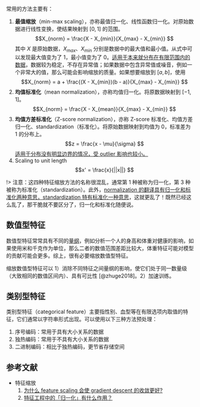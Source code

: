 常用的方法主要有：

1. **最值缩放**（min-max scaling），亦称最值归一化、线性函数归一化。对原始数据进行线性变换，使结果映射到 $[0, 1]$ 的范围。
$$X_{norm} = \frac{X - X_{min}}{X_{max} - X_{min}}
$$
其中 $X$ 是原始数据，$X_{max}$、$X_{min}$ 分别是数据中的最大值和最小值。从式中可以发现最大值变为了 1，最小值变为了 0。[适用于本来就分布在有限范围内的数据](https://www.zhihu.com/question/26546711/answer/62085061)，数据较为稳定，不存在异常值；如果数据中包含异常值或噪音，例如一个非常大的值，那么可能会影响缩放的质量。如果想要缩放到 $[a, b]$，使用
$$X_{norm} = a + \frac{(X - X_{min})(b - a)}{X_{max} - X_{min}}
$$
2. **均值标准化**（mean normalization），亦称均值归一化。将原数据映射到 $[-1,1]$。
$$X_{norm} = \frac{X - X_{mean}}{X_{max} - X_{min}}
$$
3. **均值方差标准化**（Z-score normalization），亦称 Z-score 标准化、均值方差归一化、standardization（标准化）。将原始数据映射到均值为 0，标准差为 1 的分布上。
$$z = \frac{x - \mu}{\sigma}
$$
[适用于分布没有明显边界的情况，受 outlier 影响也较小。](https://www.zhihu.com/question/26546711/answer/62085061)
4. Scaling to unit length
$$x' = \frac{x}{||x||}
$$

!> 注意：这四种特征缩放方法的名称很混乱，通常第 1 种被称为归一化，第 3 种被称为标准化（standardization）。此外，[normalization 的翻译具有归一化和标准化两种意思，standardization 特有标准化一种意思](https://www.zhihu.com/question/20467170/answer/1644110030)，这就更乱了！既然已经这么乱了，那干脆就不要区分了，归一化和标准化随便说。

## 数值型特征
数值型特征常常具有不同的[量纲](https://baike.baidu.com/item/量纲)，例如分析一个人的身高和体重对健康的影响，如果使用米和千克作为单位，那么二者的数值范围差距比较大，体重特征可能对模型的贡献可能会更多。综上，很有必要缩放数值型特征。

缩放数值型特征可以 1）消除不同特征之间量纲的影响，使它们处于同一数量级（大致相同的数值区间内）、具有可比性 [@zhuge2018]。2）加速训练。

## 类别型特征
类别型特征（categorical feature）主要指性别、血型等在有限选项内取值的特征，它们通常以字符串形式出现。可以使用以下三种方法预处理：

1. 序号编码：常用于具有大小关系的数据
2. 独热编码：常用于不具有大小关系的数据
3. 二进制编码：相比于独热编码，更节省存储空间

## 参考文献
<textarea id="bibtex_input" style="display:none;">
@book{zhuge2018,
	author = {诸葛越 and 葫芦娃}, 
	year = {2018}, 
	title = {百面机器学习}, 
	publisher = {人民邮电出版社}
} 
</textarea>

- 特征缩放
	1. [为什么 feature scaling 会使 gradient descent 的收敛更好?](https://www.zhihu.com/question/37129350)
	2. [特征工程中的「归一化」有什么作用？](https://www.zhihu.com/question/20455227/answer/197897298)



